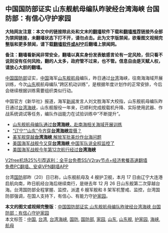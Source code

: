  <h2>中国国防部证实 山东舰航母编队昨驶经台湾海峡 台国防部：有信心守护家园</h2> <p class="notice"><b>大陆网友注意：本文中的链接除此处和文末的<a href="https://github.com/bannedbook/fanqiang" >翻墙</a>软件下载和<a href="https://github.com/killgcd/justmysocks/blob/master/README.md">翻墙推荐</a>链接外全部为禁网链接，未翻墙状态下打不开，请勿点击。此为文字版禁闻，欲看图文视频完整版和更多禁闻，请下载<a href="https://github.com/bannedbook/fanqiang">翻墙软件或APP</a>后翻墙上禁闻网。</p><p>备注：翻墙看新闻非常安全，翻墙以真实身份发表敏感言论有一定风险，但只看不说则没有任何风险，翻的人太多，政府管不过来，也不管。信息自由是天赋人权，请放心大胆的翻墙。</b></p>  <div class="entry">  <p><span class='wp_keywordlink_affiliate'><a href="https://www.bannedbook.org/" title="中国" target="_blank">中国</a></span><a href="https://www.bannedbook.org/bnews/tag/%E5%9B%BD%E9%98%B2%E9%83%A8/" class="st_tag internal_tag" rel="tag" title="标签 国防部 下的日志">国防部</a>证实，<a href="https://www.bannedbook.org/bnews/tag/%E4%B8%AD%E5%9B%BD/" class="st_tag internal_tag" rel="tag" title="标签 中国 下的日志">中国</a>海军<a href="https://www.bannedbook.org/bnews/tag/%e5%b1%b1%e4%b8%9c%e8%88%b0/" class="st_tag internal_tag" rel="tag" title="标签 山东舰 下的日志">山东舰</a><a href="https://www.bannedbook.org/bnews/tag/%e8%88%aa%e6%af%8d/" class="st_tag internal_tag" rel="tag" title="标签 航母 下的日志">航母</a>编队，昨日通过<a href="https://www.bannedbook.org/bnews/tag/%e5%8f%b0%e6%b9%be/" class="st_tag internal_tag" rel="tag" title="标签 台湾 下的日志">台湾</a>海峡，往南海海域开展训练，今次<a href="https://www.bannedbook.org/bnews/tag/%e5%b1%b1%e4%b8%9c/" class="st_tag internal_tag" rel="tag" title="标签 山东 下的日志">山东</a>舰航母编队“跨区机动训练”，是根据年度计划作的正常安排，今后会继续根据训练需要组织类似行动。</p> <p>中国官方《新华社》报道，海军<span class='wp_keywordlink_affiliate'><a href="https://www.bannedbook.org/" title="新闻">新闻</a></span>发言人刘文胜海军大校指，山东舰航母编队昨日通过<a href="https://www.bannedbook.org/bnews/tag/%E5%8F%B0%E6%B9%BE%E6%B5%B7%E5%B3%A1/" class="st_tag internal_tag" rel="tag" title="标签 台湾海峡 下的日志">台湾海峡</a>，山东舰服役一年来，已顺利完成舰载机升降、实际使用武器、作战系统调试等任务，编队作战能力在试验训练中“不断提升”。</p>  <ul class='op-related-articles' title='相关阅读'> <li><a href='https://www.bannedbook.org/bnews/baitai/20201221/1452017.html' target='_blank'>山东舰航母编队通过<b>台湾海峡</b>，赴南海相关海域开展训练</a></li> <li><a href='https://www.bannedbook.org/bnews/taiwannews/20201220/1451714.html' target='_blank'>”辽宁““山东”今齐穿<b>台湾海峡</b>震慑？</a></li> <li><a href='https://www.bannedbook.org/bnews/headline/20201220/1451275.html' target='_blank'>美军舰穿越<b>台湾海峡</b> 解放军批美炒作台海问题</a></li> <li><a href='https://www.bannedbook.org/bnews/taiwannews/20201219/1451168.html' target='_blank'>美国海军战舰今又穿<b>台湾海峡</b> 中国军队说全程监控了</a></li> <li><a href='https://www.bannedbook.org/bnews/headline/20201219/1451159.html' target='_blank'>美国海军战舰今年第12次航行经过<b>台湾海峡</b></a></li> </ul> <p class="texttj"> <a href="https://www.bannedbook.org/forum23/topic22702.html" target="_blank">V2free机场25%引荐返利：全平台免费SS/V2ray节点+经济套餐高速翻墙</a><br/> <a href="https://github.com/bannedbook/fanqiang/wiki/%E7%A6%81%E9%97%BB%E7%BD%91%E5%AE%89%E5%8D%93%E7%BF%BB%E5%A2%99%E6%96%B0%E9%97%BBAPP" target="_blank">免费PC翻墙、安卓VPN翻墙APP</a></p><p>台湾<a href="https://www.bannedbook.org/bnews/tag/%E5%9B%BD%E9%98%B2/" class="st_tag internal_tag" rel="tag" title="标签 国防 下的日志">国防</a>部昨（20）日已称，山东舰航母及 4 艘护卫舰，本月 17 日由辽宁大连港启航向南，昨日航经台海后继续南行，是继去年 12 月 26 日山东舰第二次穿越台海。台湾国防部全程掌握、监控，派遣 6 艘军舰和 8 架军机警戒、监控，台湾国防部强调，在国人支持下，有信心、有能力守<a href="https://www.bannedbook.org/bnews/tag/%E6%8A%A4%E5%AE%B6%E5%9B%AD/" class="st_tag internal_tag" rel="tag" title="标签 护家园 下的日志">护家园</a>。</p><a name='sharetosocial'></a>       <div><b>本文的图文或视频完整版</b>：<a href='https://www.bannedbook.org/bnews/comments/20201221/1452112.html'>中国国防部证实 山东舰航母编队昨驶经台湾海峡 台国防部：有信心守护家园</a></div>  </div><!--END ENTRY--> <div class="postfooter"> <div>本文标签：<a href="https://www.bannedbook.org/bnews/tag/%E4%B8%AD%E5%9B%BD/" rel="tag">中国</a>, <a href="https://www.bannedbook.org/bnews/tag/%e5%8f%b0%e6%b9%be/" rel="tag">台湾</a>, <a href="https://www.bannedbook.org/bnews/tag/%E5%8F%B0%E6%B9%BE%E6%B5%B7%E5%B3%A1/" rel="tag">台湾海峡</a>, <a href="https://www.bannedbook.org/bnews/tag/%E5%9B%BD%E9%98%B2/" rel="tag">国防</a>, <a href="https://www.bannedbook.org/bnews/tag/%E5%9B%BD%E9%98%B2%E9%83%A8/" rel="tag">国防部</a>, <a href="https://www.bannedbook.org/bnews/tag/%E5%AE%B6%E5%9B%AD/" rel="tag">家园</a>, <a href="https://www.bannedbook.org/bnews/tag/%e5%b1%b1%e4%b8%9c/" rel="tag">山东</a>, <a href="https://www.bannedbook.org/bnews/tag/%e5%b1%b1%e4%b8%9c%e8%88%b0/" rel="tag">山东舰</a>, <a href="https://www.bannedbook.org/bnews/tag/%E6%8A%A4%E5%AE%B6%E5%9B%AD/" rel="tag">护家园</a>, <a href="https://www.bannedbook.org/bnews/tag/%E6%B5%B7%E5%B3%A1/" rel="tag">海峡</a>, <a href="https://www.bannedbook.org/bnews/tag/%e8%88%aa%e6%af%8d/" rel="tag">航母</a></div>  </div><!--END POSTFOOTER--> 